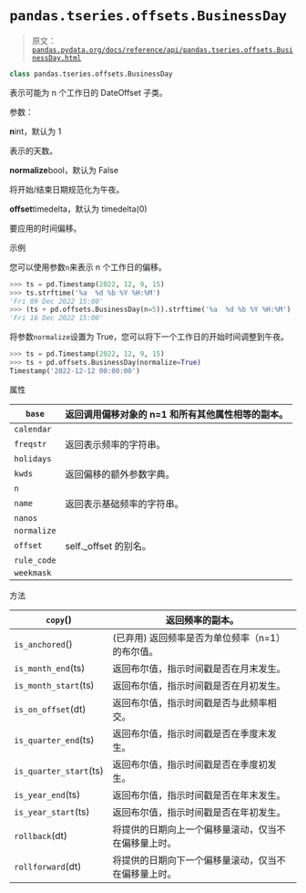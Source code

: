 # `pandas.tseries.offsets.BusinessDay`

> 原文：[`pandas.pydata.org/docs/reference/api/pandas.tseries.offsets.BusinessDay.html`](https://pandas.pydata.org/docs/reference/api/pandas.tseries.offsets.BusinessDay.html)

```py
class pandas.tseries.offsets.BusinessDay
```

表示可能为 n 个工作日的 DateOffset 子类。

参数：

**n**int，默认为 1

表示的天数。

**normalize**bool，默认为 False

将开始/结束日期规范化为午夜。

**offset**timedelta，默认为 timedelta(0)

要应用的时间偏移。

示例

您可以使用参数`n`来表示 n 个工作日的偏移。

```py
>>> ts = pd.Timestamp(2022, 12, 9, 15)
>>> ts.strftime('%a  %d %b %Y %H:%M')
'Fri 09 Dec 2022 15:00'
>>> (ts + pd.offsets.BusinessDay(n=5)).strftime('%a  %d %b %Y %H:%M')
'Fri 16 Dec 2022 15:00' 
```

将参数`normalize`设置为 True，您可以将下一个工作日的开始时间调整到午夜。

```py
>>> ts = pd.Timestamp(2022, 12, 9, 15)
>>> ts + pd.offsets.BusinessDay(normalize=True)
Timestamp('2022-12-12 00:00:00') 
```

属性

| `base` | 返回调用偏移对象的 n=1 和所有其他属性相等的副本。 |
| --- | --- |
| `calendar` |  |
| `freqstr` | 返回表示频率的字符串。 |
| `holidays` |  |
| `kwds` | 返回偏移的额外参数字典。 |
| `n` |  |
| `name` | 返回表示基础频率的字符串。 |
| `nanos` |  |
| `normalize` |  |
| `offset` | self._offset 的别名。 |
| `rule_code` |  |
| `weekmask` |  |

方法

| `copy`() | 返回频率的副本。 |
| --- | --- |
| `is_anchored`() | (已弃用) 返回频率是否为单位频率（n=1）的布尔值。 |
| `is_month_end`(ts) | 返回布尔值，指示时间戳是否在月末发生。 |
| `is_month_start`(ts) | 返回布尔值，指示时间戳是否在月初发生。 |
| `is_on_offset`(dt) | 返回布尔值，指示时间戳是否与此频率相交。 |
| `is_quarter_end`(ts) | 返回布尔值，指示时间戳是否在季度末发生。 |
| `is_quarter_start`(ts) | 返回布尔值，指示时间戳是否在季度初发生。 |
| `is_year_end`(ts) | 返回布尔值，指示时间戳是否在年末发生。 |
| `is_year_start`(ts) | 返回布尔值，指示时间戳是否在年初发生。 |
| `rollback`(dt) | 将提供的日期向上一个偏移量滚动，仅当不在偏移量上时。 |
| `rollforward`(dt) | 将提供的日期向下一个偏移量滚动，仅当不在偏移量上时。 |
